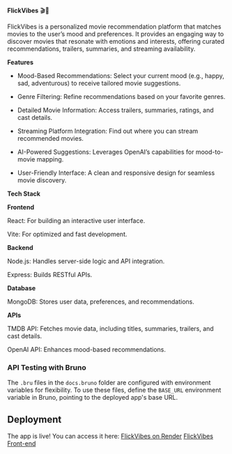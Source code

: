 **FlickVibes** 🎬🎦

FlickVibes is a personalized movie recommendation platform that matches movies to the user’s mood and preferences. It provides an engaging way to discover movies that resonate with emotions and interests, offering curated recommendations, trailers, summaries, and streaming availability.

**Features**

- Mood-Based Recommendations: Select your current mood (e.g., happy, sad, adventurous) to receive tailored movie suggestions.

- Genre Filtering: Refine recommendations based on your favorite genres.

- Detailed Movie Information: Access trailers, summaries, ratings, and cast details.

- Streaming Platform Integration: Find out where you can stream recommended movies.

- AI-Powered Suggestions: Leverages OpenAI’s capabilities for mood-to-movie mapping.

- User-Friendly Interface: A clean and responsive design for seamless movie discovery.

**Tech Stack**

**Frontend**

React: For building an interactive user interface.

Vite: For optimized and fast development.

**Backend**

Node.js: Handles server-side logic and API integration.

Express: Builds RESTful APIs.

**Database**

MongoDB: Stores user data, preferences, and recommendations.

**APIs**

TMDB API: Fetches movie data, including titles, summaries, trailers, and cast details.

OpenAI API: Enhances mood-based recommendations.

### API Testing with Bruno

The `.bru` files in the `docs.bruno` folder are configured with environment variables for flexibility. 
To use these files, define the `BASE_URL` environment variable in Bruno, pointing to the deployed app's base URL.


## Deployment

The app is live! You can access it here: 
[FlickVibes on Render](https://flickvibes.onrender.com)
[FlickVibes Front-end](https://loquacious-cendol-c8d818.netlify.app/)
